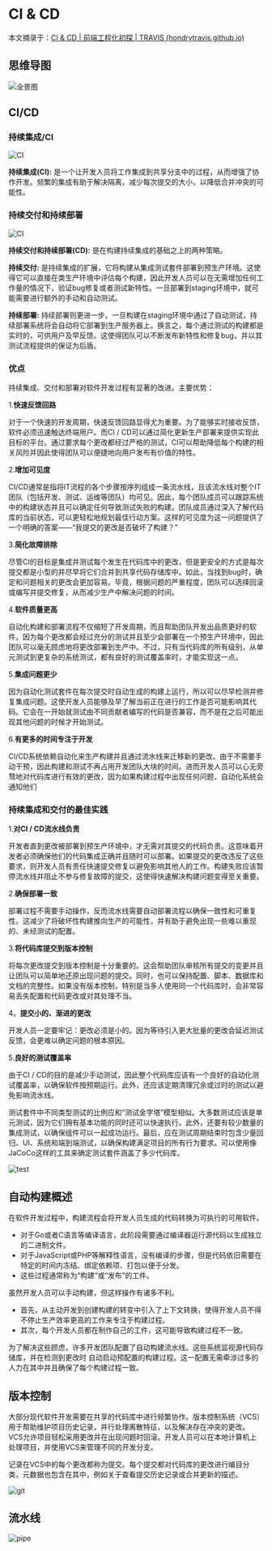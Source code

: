 # CI & CD 

本文摘录于：[CI & CD | 前端工程化初探 | TRAVIS (hondrytravis.github.io)](https://hondrytravis.github.io/docs/ci_with_cd/ci_cd)

## 思维导图

![全景图](all-33f6ceef17179821d3e87db6d896a10d.png)

## CI/CD

### 持续集成/CI

![CI](ci-a6c18f1aaabd58a407c9233f70edb398.png)

**持续集成(CI):** 是一个让开发人员将工作集成到共享分支中的过程，从而增强了协作开发。频繁的集成有助于解决隔离，减少每次提交的大小，以降低合并冲突的可能性。

### 持续交付和持续部署

![CI](ci_cd-4f5b18f8bd94e9ad8ef806f69c04db18.png)

**持续交付和持续部署(CD):** 是在构建持续集成的基础之上的两种策略。

**持续交付:** 是持续集成的扩展，它将构建从集成测试套件部署到预生产环境。这使得它可以直接在类生产环境中评估每个构建，因此开发人员可以在无需增加任何工作量的情况下，验证bug修复或者测试新特性。一旦部署到staging环境中，就可能需要进行额外的手动和自动测试。

**持续部署:** 持续部署则更进一步。一旦构建在staging环境中通过了自动测试，持续部署系统将会自动将它部署到生产服务器上。换言之，每个通过测试的构建都是实时的，可供用户及早反馈。这使得团队可以不断发布新特性和修复bug，并以其测试流程提供的保证为后盾。

### 优点

持续集成、交付和部署对软件开发过程有显著的改进。主要优势：

1.**快速反馈回路**

对于一个快速的开发周期，快速反馈回路显得尤为重要。为了能够实时接收反馈，软件必须迅速触达终端用户。而CI / CD可以通过简化更新生产部署来提供实现此目标的平台。通过要求每个更改都经过严格的测试，CI可以帮助降低每个构建的相关风险并因此使得团队可以便捷地向用户发布有价值的特性。

2.**增加可见度**

CI/CD通常是指将IT流程的各个步骤按序列组成一条流水线，且该流水线对整个IT团队（包括开发、测试、运维等团队）均可见。因此，每个团队成员可以跟踪系统中的构建状态并且可以确定任何导致测试失败的构建。团队成员通过深入了解代码库的当前状态，可以更轻松地规划最佳行动方案。这样的可见度为这一问题提供了一个明确的答案——“我提交的更改是否破坏了构建？”

3.**简化故障排除**

尽管CI的目标是集成并测试每个发生在代码库中的更改，但是更安全的方式是每次提交都是小型的并尽早将它们合并到共享代码存储库中。如此，当找到bug时，确定和问题相关的更改会更加容易。毕竟，根据问题的严重程度，团队可以选择回滚或编写并提交修复，从而减少生产中解决问题的时间。

4.**软件质量更高**

自动化构建和部署流程不仅缩短了开发周期，而且帮助团队开发出品质更好的软件。因为每个更改都会经过充分的测试并且至少会部署在一个预生产环境中，因此团队可以毫无顾虑地将更改部署到生产中。不过，只有当代码库的所有级别，从单元测试到更复杂的系统测试，都有良好的测试覆盖率时，才能实现这一点。

5.**集成问题更少**

因为自动化测试套件在每次提交时自动生成的构建上运行，所以可以尽早检测并修复集成问题。这使开发人员能够及早了解当前正在进行的工作是否可能影响其代码。它会在一开始就测试由不同贡献者编写的代码是否兼容，而不是在之后可能出现其他问题的时候才开始测试。

6.**有更多的时间专注于开发**

CI/CD系统依赖自动化来生产构建并且通过流水线来迁移新的更改。由于不需要手动干预，因此构建和测试不再占用开发团队大块的时间。进而开发人员可以心无旁骛地对代码库进行有效的更改，因为如果构建过程中出现任何问题，自动化系统会通知他们

### 持续集成和交付的最佳实践

1.**对CI / CD流水线负责**

开发者直到更改被部署到预生产环境中，才无需对其提交的代码负责。这意味着开发者必须确保他们的代码集成正确并且随时可以部署。如果提交的更改违反了这些要求，则开发人员有责任快速提交修复以避免影响其他人的工作。构建失败应该暂停流水线并阻止不参与修复故障的提交，这使得快速解决构建问题变得至关重要。

2.**确保部署一致**

部署过程不需要手动操作，反而流水线需要自动部署流程以确保一致性和可重复性。这减少了将破坏性构建推向生产的可能性，并有助于避免出现一些难以重现的、未经测试的配置。

3.**将代码库提交到版本控制**

将每次更改提交到版本控制是十分重要的。这会帮助团队审核所有提交的变更并且让团队可以简单地还原出现问题的提交。同时，也可以保持配置、脚本、数据库和文档的完整性。如果没有版本控制，特别是当多人使用同一个代码库时，会非常容易丢失配置和代码更改或对其处理不当。

4。**提交小的、渐进的更改**

开发人员一定要牢记：更改必须是小的。因为等待引入更大批量的更改会延迟测试反馈，会更难以确定问题的根本原因。

5.**良好的测试覆盖率**

由于CI / CD的目的是减少手动测试，因此整个代码库应该有一个良好的自动化测试覆盖率，以确保软件按预期运行。此外，还应该定期清理冗余或过时的测试以避免影响流水线。

测试套件中不同类型测试的比例应和“测试金字塔”模型相似。大多数测试应该是单元测试，因为它们拥有基本功能的同时还可以快速执行。此外，还要有较少数量的集成测试，以确保组件可以一起成功运行。最后，应在测试周期结束时包含少量回归、UI、系统和端到端测试，以确保构建满足项目的所有行为要求。可以使用像JaCoCo这样的工具来确定测试套件涵盖了多少代码库。

![test](test-0c13af9a563316d3a7eee946f23cb380.png)

## 自动构建概述

在软件开发过程中，构建流程会将开发⼈员⽣成的代码转换为可执⾏的可⽤软件。

- 对于Go或者C语⾔等编译语⾔，此阶段需要通过编译器运⾏源代码以⽣成独⽴的⼆进制⽂件。
- 对于JavaScript或PHP等解释性语⾔，没有编译的步骤，但是代码依旧需要在特定的时间内冻结、绑定依赖项、打包以便于分发。
- 这些过程通常称为“构建”或“发布”的⼯件。

虽然开发⼈员可以⼿动构建，但这样操作有诸多不利。

- ⾸先，从主动开发到创建构建的转变中引⼊了上下⽂转换，使得开发⼈员不得不停⽌⽣产效率更⾼的⼯作来专注于构建过程。
- 其次，每个开发⼈员都在制作⾃⼰的⼯件，这可能导致构建过程不⼀致。

为了解决这些顾虑，许多开发团队配置了⾃动构建流⽔线。这些系统监视源代码存储库，并在检测到更改时 ⾃动启动预配置的构建过程。这⼀配置⽆需牵涉过多的⼈⼒在其中并且确保了每个构建过程⼀致。

## 版本控制

大部分现代软件开发需要在共享的代码库中进行频繁协作。版本控制系统（VCS）用于帮助维护项目历史记录，并行处理离散特征，以及解决存在冲突的更改。VCS允许项目轻松采用更改并在出现问题时回滚。开发人员可以在本地计算机上处理项目，并使用VCS来管理不同的开发分支。

记录在VCS中的每个更改都称为提交。每个提交都对代码库的更改进行编目分类，元数据也包含在其中，例如关于查看提交历史记录或合并更新的描述。

![git](git_version-71f5a4c4cb9f0035e732de97d9b84cd5.png)

## 流水线

![pipe](pipe_line-62897e604f6ae29bb4d5382c2b046463.png)